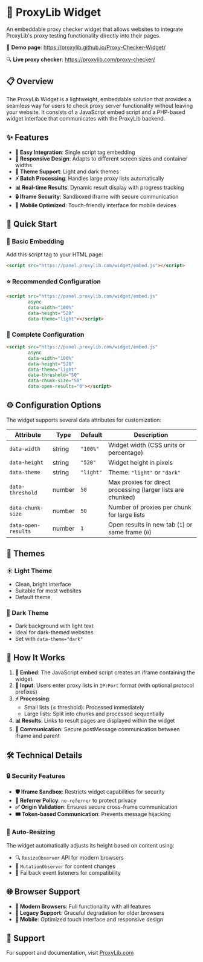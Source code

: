 # 🔧 ProxyLib Widget

An embeddable proxy checker widget that allows websites to integrate ProxyLib's proxy testing functionality directly into their pages.

🚀 **Demo page**: https://proxylib.github.io/Proxy-Checker-Widget/

🔍 **Live proxy checker**: https://proxylib.com/proxy-checker/

## 📋 Overview

The ProxyLib Widget is a lightweight, embeddable solution that provides a seamless way for users to check proxy server functionality without leaving your website. It consists of a JavaScript embed script and a PHP-based widget interface that communicates with the ProxyLib backend.

## ✨ Features

- **🔌 Easy Integration**: Single script tag embedding
- **📱 Responsive Design**: Adapts to different screen sizes and container widths
- **🎨 Theme Support**: Light and dark themes
- **⚡ Batch Processing**: Handles large proxy lists automatically
- **📊 Real-time Results**: Dynamic result display with progress tracking
- **🔒 Iframe Security**: Sandboxed iframe with secure communication
- **📲 Mobile Optimized**: Touch-friendly interface for mobile devices

## 🚀 Quick Start

### 🔧 Basic Embedding

Add this script tag to your HTML page:

```html
<script src="https://panel.proxylib.com/widget/embed.js"></script>
```

### ⭐ Recommended Configuration

```html
<script src="https://panel.proxylib.com/widget/embed.js"
        async
        data-width="100%"
        data-height="520"
        data-theme="light"></script>
```

### 🔧 Complete Configuration

```html
<script src="https://panel.proxylib.com/widget/embed.js"
        async
        data-width="100%"
        data-height="520"
        data-theme="light"
        data-threshold="50"
        data-chunk-size="50"
        data-open-results="0"></script>
```

## ⚙️ Configuration Options

The widget supports several data attributes for customization:

| Attribute | Type | Default | Description |
|-----------|------|---------|-------------|
| `data-width` | string | `"100%"` | Widget width (CSS units or percentage) |
| `data-height` | string | `"520"` | Widget height in pixels |
| `data-theme` | string | `"light"` | Theme: `"light"` or `"dark"` |
| `data-threshold` | number | `50` | Max proxies for direct processing (larger lists are chunked) |
| `data-chunk-size` | number | `50` | Number of proxies per chunk for large lists |
| `data-open-results` | number | `1` | Open results in new tab (`1`) or same frame (`0`) |

## 🎨 Themes

### ☀️ Light Theme
- Clean, bright interface
- Suitable for most websites
- Default theme

### 🌙 Dark Theme
- Dark background with light text
- Ideal for dark-themed websites
- Set with `data-theme="dark"`

## 🔄 How It Works

1. **🔌 Embed**: The JavaScript embed script creates an iframe containing the widget
2. **📝 Input**: Users enter proxy lists in `IP:Port` format (with optional protocol prefixes)
3. **⚡ Processing**:
   - Small lists (≤ threshold): Processed immediately
   - Large lists: Split into chunks and processed sequentially
4. **📊 Results**: Links to result pages are displayed within the widget
5. **💬 Communication**: Secure postMessage communication between iframe and parent

## 🛠️ Technical Details

### 🔒 Security Features

- **🛡️ Iframe Sandbox**: Restricts widget capabilities for security
- **🔐 Referrer Policy**: `no-referrer` to protect privacy
- **✅ Origin Validation**: Ensures secure cross-frame communication
- **🎟️ Token-based Communication**: Prevents message hijacking

### 📏 Auto-Resizing

The widget automatically adjusts its height based on content using:
- 🔍 `ResizeObserver` API for modern browsers
- 👀 `MutationObserver` for content changes
- 🔄 Fallback event listeners for compatibility

## 🌐 Browser Support

- **🚀 Modern Browsers**: Full functionality with all features
- **🔧 Legacy Support**: Graceful degradation for older browsers
- **📱 Mobile**: Optimized touch interface and responsive design

## 💬 Support

For support and documentation, visit [ProxyLib.com](https://proxylib.com)
